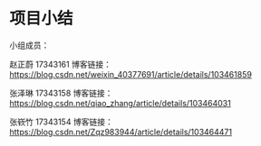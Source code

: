 # 项目小结

小组成员：

赵正蔚 17343161 博客链接：https://blog.csdn.net/weixin_40377691/article/details/103461859

张泽琳 17343158 博客链接：https://blog.csdn.net/qiao_zhang/article/details/103464031  

张嵚竹 17343154 博客链接：https://blog.csdn.net/Zqz983944/article/details/103464471

